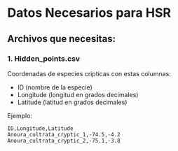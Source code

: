 # Datos Necesarios para HSR

## Archivos que necesitas:

### 1. Hidden_points.csv
Coordenadas de especies crípticas con estas columnas:
- ID (nombre de la especie)
- Longitude (longitud en grados decimales)
- Latitude (latitud en grados decimales)

Ejemplo:
```csv
ID,Longitude,Latitude
Anoura_cultrata_cryptic_1,-74.5,-4.2
Anoura_cultrata_cryptic_2,-75.1,-3.8
